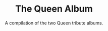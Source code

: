 ---
title: The Queen Album
subtitle: A compilation of the two Queen tribute albums.
year: 2014
format: music
img: /images/shop/the-queen-album.jpg
price: 15
shopUrl: "The+Queen+Album+(CD)+-+15+EUR"
---